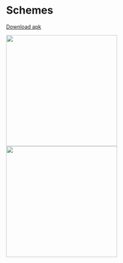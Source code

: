 # Schemes
<a href="" class="button big">Download apk</a>

<div>
<img src="https://user-images.githubusercontent.com/83761752/174844844-32c7ab8a-56e6-403b-87a2-a1421e262cf9.jpg" align="left" width="300"/>
<img src="https://user-images.githubusercontent.com/83761752/174846692-53d7de28-900f-4aa6-bf90-b999d0415364.jpg" align="center" width="300"/>
<!-- <img src="https://user-images.githubusercontent.com/83761752/174846734-057acd4c-fb06-4c28-b3d3-e9e44bfeb375.jpg" width="200"/>
<img src="https://user-images.githubusercontent.com/83761752/174846762-7b1cde5f-0431-4847-bc70-f143c37a41b5.jpg" width="200"/>
<img src="https://user-images.githubusercontent.com/83761752/174846960-454e5e7a-da7d-46ae-a513-cb3e68b9b34b.jpg" width="200"/>
<img src="https://user-images.githubusercontent.com/83761752/174846793-2f925975-d1c1-46ec-a59c-a27ded02167a.jpg" width="200"/>
<img src="https://user-images.githubusercontent.com/83761752/174847010-5e5c770f-fb15-4c1a-932c-d5c08f582f78.jpg" width="200"/> -->
</div>
